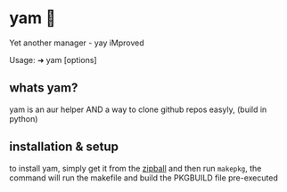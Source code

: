 # yam 🍠
Yet another manager - yay iMproved

Usage: ➜ yam [options]

## whats yam?
yam is an aur helper AND a way to clone github repos easyly, (build in python)

## installation & setup
to install yam, simply get it from the [zipball](https://github.com/PuppyStudios1/yam/archive/refs/heads/main.zip)
and then run `makepkg`, the command will run the makefile and build the PKGBUILD file pre-executed
